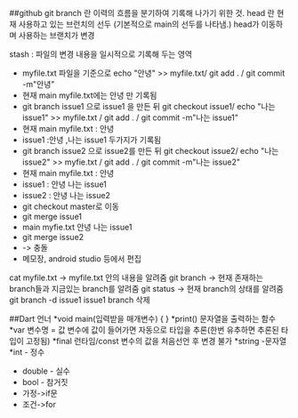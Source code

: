 ##github
git branch 란 이력의 흐름을 분기하여 기록해 나가기 위한 것. 
head 란 현재 사용하고 있는 브런치의 선두 (기본적으로 main의 선두를 나타냄.)
head가 이동하며 사용하는 브랜치가 변경

stash : 파일의 변경 내용을 일시적으로 기록해 두는 영역

* myfile.txt 파일을 기준으로 echo "안녕" >> myfile.txt/ git add . / git commit -m"안녕"
* 현재 main myfile.txt에는 안녕 만 기록됨
* git branch issue1 으로 issue1 을 만든 뒤 git checkout issue1/ echo "나는 issue1" >> myfile.txt / git add . / git commit -m"나는 issue1"
* 현재 main myfile.txt : 안녕
* issue1 :안녕 ,나는 issue1 두가지가 기록됨
* git branch issue2 으로 issue2를 만든 뒤 git checkout issue2/ echo "나는 issue2" >> myfie.txt / git add . / git commit -m"나는 issue2"
* 현재 main myfile.txt : 안녕
* issue1 : 안녕 나는 issue1
* issue2 : 안녕 나는 issue2
* git checkout master로 이동
* git merge issue1
* main myfie.txt 안녕 나는 issue1
* git merge issue2 
* -> 충돌
* 메모장, android studio 등에서 편집

cat myfile.txt -> myfile.txt 안의 내용을 알려줌
git branch -> 현재 존재하는 branch들과 지금있는 branch를 알려줌
git status -> 현재 branch의 상태를 알려줌
git branch -d issue1 issue1 branch 삭제

##Dart 언너
*void main(입력받을 매개변수) {
}
*print() 문자열을 출력하는 함수
*var 변수명 = 값 변수에 값이 들어가면 자동으로 타입을 추론(한번 유추하면 추론된 타입이 고정됨)
*final 런타임/const 변수의 값을 처음선언 후 변경 불가
*string -문자열
*int - 정수
* double - 실수
* bool - 참거짓
* 가정->if문
* 조건->for